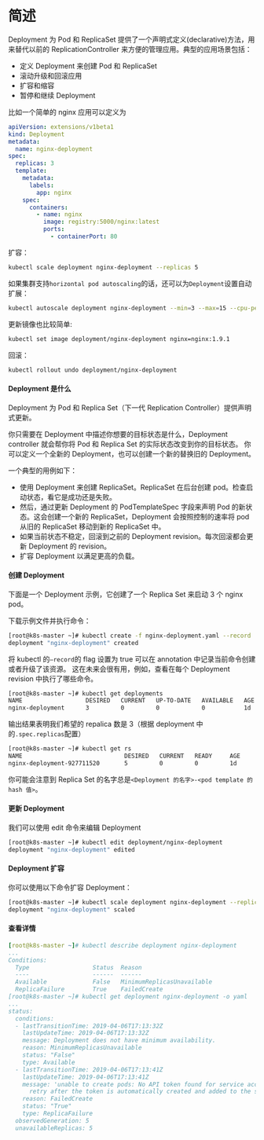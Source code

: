 # 简述

Deployment 为 Pod 和 ReplicaSet 提供了一个声明式定义(declarative)方法，用来替代以前的 ReplicationController 来方便的管理应用。典型的应用场景包括：

- 定义 Deployment 来创建 Pod 和 ReplicaSet
- 滚动升级和回滚应用
- 扩容和缩容
- 暂停和继续 Deployment

比如一个简单的 nginx 应用可以定义为

```yaml
apiVersion: extensions/v1beta1
kind: Deployment
metadata:
  name: nginx-deployment
spec:
  replicas: 3
  template:
    metadata:
      labels:
        app: nginx
    spec:
      containers:
        - name: nginx
          image: registry:5000/nginx:latest
          ports:
            - containerPort: 80
```

扩容：

```bash
kubectl scale deployment nginx-deployment --replicas 5
```

如果集群支持`horizontal pod autoscaling`的话，还可以为`Deployment`设置自动扩展：

```bash
kubectl autoscale deployment nginx-deployment --min=3 --max=15 --cpu-percent=80
```

更新镜像也比较简单:

```bash
kubectl set image deployment/nginx-deployment nginx=nginx:1.9.1
```

回滚：

```bash
kubectl rollout undo deployment/nginx-deployment
```

#### Deployment 是什么

Deployment 为 Pod 和 Replica Set（下一代 Replication Controller）提供声明式更新。

你只需要在 Deployment 中描述你想要的目标状态是什么，Deployment controller 就会帮你将 Pod 和 Replica Set 的实际状态改变到你的目标状态。
你可以定义一个全新的 Deployment，也可以创建一个新的替换旧的 Deployment。

一个典型的用例如下：

- 使用 Deployment 来创建 ReplicaSet。ReplicaSet 在后台创建 pod。检查启动状态，看它是成功还是失败。
- 然后，通过更新 Deployment 的 PodTemplateSpec 字段来声明 Pod 的新状态。这会创建一个新的 ReplicaSet，Deployment 会按照控制的速率将 pod 从旧的 ReplicaSet 移动到新的 ReplicaSet 中。
- 如果当前状态不稳定，回滚到之前的 Deployment revision。每次回滚都会更新 Deployment 的 revision。
- 扩容 Deployment 以满足更高的负载。

#### 创建 Deployment

下面是一个 Deployment 示例，它创建了一个 Replica Set 来启动 3 个 nginx pod。

下载示例文件并执行命令：

```bash
[root@k8s-master ~]# kubectl create -f nginx-deployment.yaml --record
deployment "nginx-deployment" created
```

将 kubectl 的`—record`的 flag 设置为 true 可以在 annotation 中记录当前命令创建或者升级了该资源。
这在未来会很有用，例如，查看在每个 Deployment revision 中执行了哪些命令。

```bash
[root@k8s-master ~]# kubectl get deployments
NAME                  DESIRED   CURRENT   UP-TO-DATE   AVAILABLE   AGE
nginx-deployment      3         0         0            0           1d
```

输出结果表明我们希望的 repalica 数是 3（根据 deployment 中的`.spec.replicas`配置）

```bash
[root@k8s-master ~]# kubectl get rs
NAME                             DESIRED   CURRENT   READY     AGE
nginx-deployment-927711520       5         0         0         1d
```

你可能会注意到 Replica Set 的名字总是`<Deployment 的名字>-<pod template 的 hash 值>`。

#### 更新 Deployment

我们可以使用 edit 命令来编辑 Deployment

```bash
[root@k8s-master ~]# kubectl edit deployment/nginx-deployment
deployment "nginx-deployment" edited
```

#### Deployment 扩容

你可以使用以下命令扩容 Deployment：

```bash
[root@k8s-master ~]# kubectl scale deployment nginx-deployment --replicas 5
deployment "nginx-deployment" scaled
```

#### 查看详情

```yaml
[root@k8s-master ~]# kubectl describe deployment nginx-deployment
...
Conditions:
  Type                  Status  Reason
  ----                  ------  ------
  Available             False   MinimumReplicasUnavailable
  ReplicaFailure        True    FailedCreate
[root@k8s-master ~]# kubectl get deployment nginx-deployment -o yaml
...
status:
  conditions:
  - lastTransitionTime: 2019-04-06T17:13:32Z
    lastUpdateTime: 2019-04-06T17:13:32Z
    message: Deployment does not have minimum availability.
    reason: MinimumReplicasUnavailable
    status: "False"
    type: Available
  - lastTransitionTime: 2019-04-06T17:13:41Z
    lastUpdateTime: 2019-04-06T17:13:41Z
    message: 'unable to create pods: No API token found for service account "default",
      retry after the token is automatically created and added to the service account'
    reason: FailedCreate
    status: "True"
    type: ReplicaFailure
  observedGeneration: 5
  unavailableReplicas: 5
```
